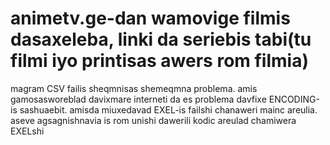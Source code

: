 # animetv.ge-dan wamovige filmis dasaxeleba, linki da seriebis tabi(tu filmi iyo printisas awers rom filmia)
magram CSV failis sheqmnisas shemeqmna problema. amis gamosasworeblad davixmare interneti da es problema davfixe
ENCODING-is sashuaebit. amisda miuxedavad EXEL-is failshi chanaweri mainc areulia. aseve agsagnishnavia is rom unishi
dawerili kodic areulad chamiwera EXELshi
